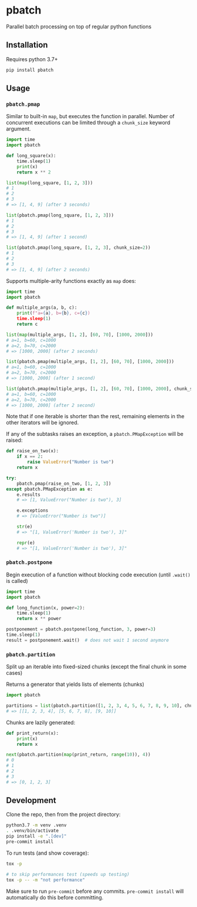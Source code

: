 # pbatch

Parallel batch processing on top of regular python functions

## Installation

Requires python 3.7+

```bash
pip install pbatch
```

## Usage

### `pbatch.pmap`

Similar to built-in `map`, but executes the function in
parallel. Number of concurrent executions can be limited through a
`chunk_size` keyword argument.

```python
import time
import pbatch

def long_square(x):
    time.sleep(1)
    print(x)
    return x ** 2

list(map(long_square, [1, 2, 3]))
# 1
# 2
# 3
# => [1, 4, 9] (after 3 seconds)

list(pbatch.pmap(long_square, [1, 2, 3]))
# 1
# 2
# 3
# => [1, 4, 9] (after 1 second)

list(pbatch.pmap(long_square, [1, 2, 3], chunk_size=2))
# 1
# 2
# 3
# => [1, 4, 9] (after 2 seconds)
```

Supports multiple-arity functions exactly as `map` does:
```python
import time
import pbatch

def multiple_args(a, b, c):
    print(f"a={a}, b={b}, c={c})
    time.sleep(1)
    return c

list(map(multiple_args, [1, 2], [60, 70], [1000, 2000]))
# a=1, b=60, c=1000
# a=2, b=70, c=2000
# => [1000, 2000] (after 2 seconds)

list(pbatch.pmap(multiple_args, [1, 2], [60, 70], [1000, 2000]))
# a=1, b=60, c=1000
# a=2, b=70, c=2000
# => [1000, 2000] (after 1 second)

list(pbatch.pmap(multiple_args, [1, 2], [60, 70], [1000, 2000], chunk_size=1))
# a=1, b=60, c=1000
# a=2, b=70, c=2000
# => [1000, 2000] (after 2 second)
```

Note that if one iterable is shorter than the rest, remaining elements
in the other iterators will be ignored.

If any of the subtasks raises an exception, a `pbatch.PMapException`
will be raised:

```python
def raise_on_two(x):
    if x == 2:
        raise ValueError("Number is two")
    return x

try:
    pbatch.pmap(raise_on_two, [1, 2, 3])
except pbatch.PMapException as e:
    e.results
    # => [1, ValueError("Number is two"), 3]

    e.exceptions
    # => [ValueError("Number is two")]

    str(e)
    # => "[1, ValueError('Number is two'), 3]"

    repr(e)
    # => "[1, ValueError('Number is two'), 3]"
```

### `pbatch.postpone`

Begin execution of a function without blocking code execution (until
`.wait()` is called)

```python
import time
import pbatch

def long_function(x, power=2):
    time.sleep(1)
    return x ** power

postponement = pbatch.postpone(long_function, 3, power=3)
time.sleep(1)
result = postponement.wait()  # does not wait 1 second anymore
```

### `pbatch.partition`

Split up an iterable into fixed-sized chunks (except the final chunk
in some cases)

Returns a generator that yields lists of elements (chunks)

```python
import pbatch

partitions = list(pbatch.partition([1, 2, 3, 4, 5, 6, 7, 8, 9, 10], chunk_size=4))
# => [[1, 2, 3, 4], [5, 6, 7, 8], [9, 10]]
```

Chunks are lazily generated:
```python
def print_return(x):
    print(x)
    return x

next(pbatch.partition(map(print_return, range(10)), 4))
# 0
# 1
# 2
# 3
# => [0, 1, 2, 3]
```

## Development

Clone the repo, then from the project directory:

```bash
python3.7 -m venv .venv
. .venv/bin/activate
pip install -e ".[dev]"
pre-commit install
```

To run tests (and show coverage):
```bash
tox -p

# to skip performances test (speeds up testing)
tox -p -- -m "not performance"
```

Make sure to run `pre-commit` before any commits. `pre-commit install`
will automatically do this before committing.
